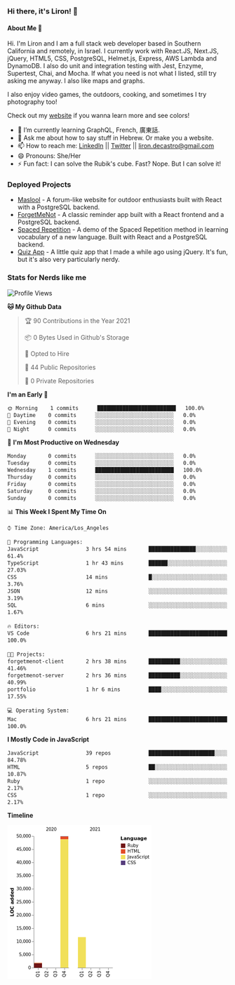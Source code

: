 ### Hi there, it's Liron! 👋

#### About Me 👧

Hi. I'm Liron and I am a full stack web developer based in Southern California and remotely, in Israel. I currently work with React.JS, Next.JS, jQuery, HTML5, CSS, PostgreSQL, Helmet.js, Express, AWS Lambda and DynamoDB. I also do unit and integration testing with Jest, Enzyme, Supertest, Chai, and Mocha. If what you need is not what I listed, still try asking me anyway. I also like maps and graphs.

I also enjoy video games, the outdoors, cooking, and sometimes I try photography too!

Check out my [website](https://www.lirondc.com) if you wanna learn more and see colors! 


- 🌱 I’m currently learning GraphQL, French, 廣東話.
- 💬 Ask me about how to say stuff in Hebrew. Or make you a website.
- 📫 How to reach me: [LinkedIn](https://www.linkedin.com/in/liron-de-castro/) || [Twitter](https://twitter.com/lirondecastro) || [liron.decastro@gmail.com](mailto:liron.decastro@gmail.com) 
- 😄 Pronouns: She/Her
- ⚡ Fun fact: I can solve the Rubik's cube. Fast? Nope. But I can solve it! 

### Deployed Projects

- [Maslool](https://maslool.lirondc.com) - A forum-like website for outdoor enthusiasts built with React with a PostgreSQL backend. 
- [ForgetMeNot](https://forgetmenot.lirondc.com) - A classic reminder app built with a React frontend and a PostgreSQL backend.
- [Spaced Repetition](https://spacedrep.lirondc.com) - A demo of the Spaced Repetition method in learning vocabulary of a new language. Built with React and a PostgreSQL backend.
- [Quiz App](https://lirondco.github.io/Quiz-App/) - A little quiz app that I made a while ago using jQuery. It's fun, but it's also very particularly nerdy.

### Stats for Nerds like me

<!--START_SECTION:waka-->
![Profile Views](http://img.shields.io/badge/Profile%20Views-42-blue)

**🐱 My Github Data** 

> 🏆 90 Contributions in the Year 2021
 > 
> 📦 0 Bytes Used in Github's Storage 
 > 
> 💼 Opted to Hire
 > 
> 📜 44 Public Repositories 
 > 
> 🔑 0 Private Repositories  
 > 
**I'm an Early 🐤** 

```text
🌞 Morning    1 commits      █████████████████████████   100.0% 
🌆 Daytime    0 commits      ░░░░░░░░░░░░░░░░░░░░░░░░░   0.0% 
🌃 Evening    0 commits      ░░░░░░░░░░░░░░░░░░░░░░░░░   0.0% 
🌙 Night      0 commits      ░░░░░░░░░░░░░░░░░░░░░░░░░   0.0%

```
📅 **I'm Most Productive on Wednesday** 

```text
Monday       0 commits      ░░░░░░░░░░░░░░░░░░░░░░░░░   0.0% 
Tuesday      0 commits      ░░░░░░░░░░░░░░░░░░░░░░░░░   0.0% 
Wednesday    1 commits      █████████████████████████   100.0% 
Thursday     0 commits      ░░░░░░░░░░░░░░░░░░░░░░░░░   0.0% 
Friday       0 commits      ░░░░░░░░░░░░░░░░░░░░░░░░░   0.0% 
Saturday     0 commits      ░░░░░░░░░░░░░░░░░░░░░░░░░   0.0% 
Sunday       0 commits      ░░░░░░░░░░░░░░░░░░░░░░░░░   0.0%

```


📊 **This Week I Spent My Time On** 

```text
⌚︎ Time Zone: America/Los_Angeles

💬 Programming Languages: 
JavaScript               3 hrs 54 mins       ███████████████░░░░░░░░░░   61.4% 
TypeScript               1 hr 43 mins        ██████░░░░░░░░░░░░░░░░░░░   27.03% 
CSS                      14 mins             █░░░░░░░░░░░░░░░░░░░░░░░░   3.76% 
JSON                     12 mins             ░░░░░░░░░░░░░░░░░░░░░░░░░   3.19% 
SQL                      6 mins              ░░░░░░░░░░░░░░░░░░░░░░░░░   1.67%

🔥 Editors: 
VS Code                  6 hrs 21 mins       █████████████████████████   100.0%

🐱‍💻 Projects: 
forgetmenot-client       2 hrs 38 mins       ██████████░░░░░░░░░░░░░░░   41.46% 
forgetmenot-server       2 hrs 36 mins       ██████████░░░░░░░░░░░░░░░   40.99% 
portfolio                1 hr 6 mins         ████░░░░░░░░░░░░░░░░░░░░░   17.55%

💻 Operating System: 
Mac                      6 hrs 21 mins       █████████████████████████   100.0%

```

**I Mostly Code in JavaScript** 

```text
JavaScript               39 repos            █████████████████████░░░░   84.78% 
HTML                     5 repos             ██░░░░░░░░░░░░░░░░░░░░░░░   10.87% 
Ruby                     1 repo              ░░░░░░░░░░░░░░░░░░░░░░░░░   2.17% 
CSS                      1 repo              ░░░░░░░░░░░░░░░░░░░░░░░░░   2.17%

```


**Timeline**

![Chart not found](https://raw.githubusercontent.com/lirondco/lirondco/main/charts/bar_graph.png) 


<!--END_SECTION:waka-->
